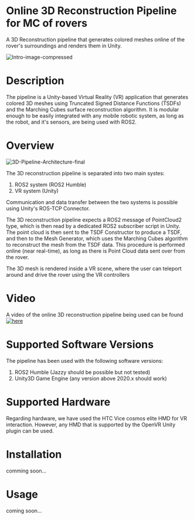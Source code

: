 # Online 3D Reconstruction Pipeline for MC of rovers

A 3D Reconstruction pipeline that generates colored meshes online of the rover's surroundings and renders them in Unity. 

![Intro-image-compressed](https://github.com/user-attachments/assets/082b9080-b679-4d4e-b4d4-0464d60abec7)

# Description

The pipeline is a Unity-based Virtual Reality (VR) application that generates colored 3D meshes using Truncated Signed Distance Functions (TSDFs) and the Marching Cubes surface reconstruction algorithm. It is modular enough to be easily integrated with any mobile robotic system, as long as the robot, and it's sensors, are being used with ROS2. 

# Overview

![3D-Pipeline-Architecture-final](https://github.com/user-attachments/assets/d900895e-7b0d-457b-8be2-abffc40b6b0b)

The 3D reconstruction pipeline is separated into two main systes:

1. ROS2 system (ROS2 Humble)
2. VR system (Unity)

Communication and data transfer between the two systems is possible using Unity's ROS-TCP Connector.

The 3D reconstruction pipeline expects a ROS2 message of PointCloud2 type, which is then read by a dedicated ROS2 subscriber script in Unity. The point cloud is then sent to the TSDF Constructor to produce a TSDF, and then to the Mesh Generator, which uses the Marching Cubes algorithm to reconstruct the mesh from the TSDF data. This procedure is performed online (near real-time), as long as there is Point Cloud data sent over from the rover. 

The 3D mesh is rendered inside a VR scene, where the user can teleport around and drive the rover using the VR controllers


# Video

A video of the online 3D reconstruction pipeline being used can be found [![here](https://img.youtube.com/vi/WibrHY4XUO8/maxresdefault.jpg)](https://www.youtube.com/watch?v=WibrHY4XUO8)

# Supported Software Versions

The pipeline has been used with the following software versions:

1. ROS2 Humble (Jazzy should be possible but not tested)
2. Unity3D Game Engine (any version above 2020.x should work)

# Supported Hardware 

Regarding hardware, we have used the HTC Vice cosmos elite HMD for VR interaction. However, any HMD that is supported by the OpenVR Unity plugin can be used. 

# Installation

comming soon...

# Usage

coming soon...
